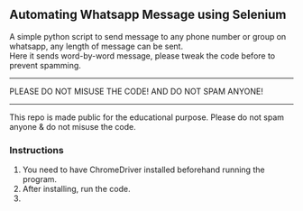## Automating Whatsapp Message using Selenium

A simple python script to send message to any phone number or group on whatsapp, any length of message can be sent.</br>
Here it sends word-by-word message, please tweak the code before to prevent spamming.
_____________________________________________
PLEASE DO NOT MISUSE THE CODE! AND DO NOT SPAM ANYONE! 
_____________________________________________
This repo is made public for the educational purpose. Please do not spam anyone & do not misuse the code.
</br>
### Instructions
1. You need to have ChromeDriver installed beforehand running the program.
2. After installing, run the code.
3.
